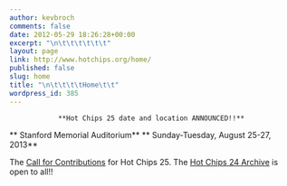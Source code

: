 ```yaml
---
author: kevbroch
comments: false
date: 2012-05-29 18:26:28+00:00
excerpt: "\n\t\t\t\t\t\t"
layout: page
link: http://www.hotchips.org/home/
published: false
slug: home
title: "\n\t\t\t\tHome\t\t"
wordpress_id: 385
---
```



				**Hot Chips 25 date and location ANNOUNCED!!**
** Stanford Memorial Auditorium**
** Sunday-Tuesday, August 25-27, 2013**

The [Call for Contributions](http://www.hotchips.org/call-for-contributions) for Hot Chips 25.
The [Hot Chips 24 Archive](http://www.hotchips.org/archives/hc24) is open to all!!		
